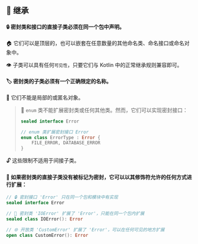 ## 🧬 继承

#### 🔒 密封类和接口的直接子类必须在同一个包中声明。

🏠 它们可以是顶层的，也可以嵌套在任意数量的其他命名类、命名接口或命名对象中。

👁️ 子类可以具有任何`可见性`，只要它们与 Kotlin 中的正常继承规则兼容即可。

#### 🏷️ 密封类的子类必须有一个正确限定的名称。

🚫 它们不能是局部的或匿名对象。

> 🚫 `enum` 类不能扩展密封类或任何其他类。然而，它们可以实现密封接口：
>
> ```kotlin
> sealed interface Error
>
> // enum 类扩展密封接口 Error
> enum class ErrorType : Error {
>     FILE_ERROR, DATABASE_ERROR
> }
>
> ```
>

🔓 这些限制不适用于间接子类。

#### 🌿 如果密封类的直接子类没有被标记为密封，它可以以其修饰符允许的任何方式进行扩展：

```kotlin
// 🔒 密封接口 'Error' 只在同一个包和模块中有实现
sealed interface Error

// 🚪 密封类 'IOError' 扩展了 'Error'，只能在同一个包内扩展
sealed class IOError(): Error

// 🌐 开放类 'CustomError' 扩展了 'Error'，可以在任何可见的地方扩展
open class CustomError(): Error
```